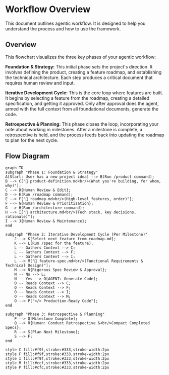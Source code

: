 # Workflow Overview

This document outlines agentic workflow. It is designed to help you understand the process and how to use the framework.

## Overview
This flowchart visualizes the three key phases of your agentic workflow:

**Foundation & Strategy:** This initial phase sets the project's direction. It involves defining the product, creating a feature roadmap, and establishing the technical architecture. Each step produces a critical document that requires human review and input.

**Iterative Development Cycle:** This is the core loop where features are built. It begins by selecting a feature from the roadmap, creating a detailed specification, and getting it approved. Only after approval does the agent, armed with the full context from all foundational documents, generate the code.

**Retrospective & Planning:** This phase closes the loop, incorporating your note about working in milestones. After a milestone is complete, a retrospective is held, and the process feeds back into updating the roadmap to plan for the next cycle.


## Flow Diagram

```mermaid
graph TD
subgraph "Phase 1: Foundation & Strategy"
A[Start: User has a new project idea] --> B(Run /product command);
B --> C["📄 product-definition.md<br/>(What you're building, for whom, why)"];
C --> D{Human Review & Edit};
D --> E(Run /roadmap command);
E --> F["📄 roadmap.md<br/>(High-level features, order)"];
F --> G{Human Review & Prioritization};
G --> H(Run /architecture command);
H --> I["📄 architecture.md<br/>(Tech stack, key decisions, rationale)"];
I --> J{Human Review & Maintenance};
end

subgraph "Phase 2: Iterative Development Cycle (Per Milestone)"
    J --> K[Select next feature from roadmap.md];
    K --> L(Run /spec for the feature);
    L -- Gathers Context --> C;
    L -- Gathers Context --> F;
    L -- Gathers Context --> I;
    L --> M["📄 feature-spec.md<br/>(Functional Requirements & Technical Design)"];
    M --> N{Rigorous Spec Review & Approval};
    N -- No --> L;
    N -- Yes --> O[AGENT: Generate Code];
    O -- Reads Context --> C;
    O -- Reads Context --> F;
    O -- Reads Context --> I;
    O -- Reads Context --> M;
    O --> P["</> Production-Ready Code"];
end

subgraph "Phase 3: Retrospective & Planning"
    P --> Q[Milestone Complete];
    Q --> R{Human: Conduct Retrospective &<br/>Compact Completed Specs};
    R --> S[Plan Next Milestone];
    S --> F;
end

style C fill:#f9f,stroke:#333,stroke-width:2px
style F fill:#f9f,stroke:#333,stroke-width:2px
style I fill:#f9f,stroke:#333,stroke-width:2px
style M fill:#ccf,stroke:#333,stroke-width:2px
style P fill:#cfc,stroke:#333,stroke-width:2px

```
